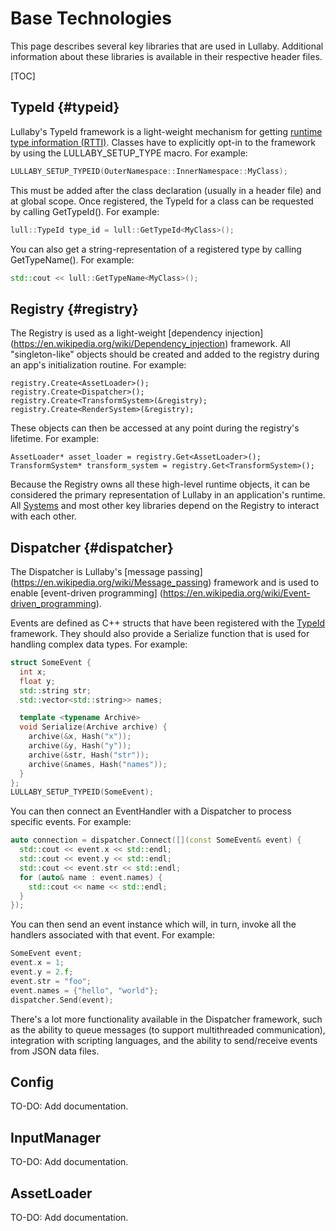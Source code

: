 # Base Technologies

This page describes several key libraries that are used in Lullaby.  Additional
information about these libraries is available in their respective header files.

[TOC]

## TypeId {#typeid}

Lullaby's TypeId framework is a light-weight mechanism for getting [runtime type
information (RTTI)](https://en.wikipedia.org/wiki/Run-time_type_information).
Classes have to explicitly opt-in to the framework by using the
LULLABY_SETUP_TYPE macro.  For example:

```c++
LULLABY_SETUP_TYPEID(OuterNamespace::InnerNamespace::MyClass);
```

This must be added after the class declaration (usually in a header file) and
at global scope.  Once registered, the TypeId for a class can be requested by
calling GetTypeId<T>().  For example:

```c++
lull::TypeId type_id = lull::GetTypeId<MyClass>();
```

You can also get a string-representation of a registered type by calling
GetTypeName<T>().  For example:

```c++
std::cout << lull::GetTypeName<MyClass>();
```

## Registry {#registry}

The Registry is used as a light-weight [dependency injection]
(https://en.wikipedia.org/wiki/Dependency_injection) framework.  All
"singleton-like" objects should be created and added to the registry during an
app's initialization routine.  For example:

```
registry.Create<AssetLoader>();
registry.Create<Dispatcher>();
registry.Create<TransformSystem>(&registry);
registry.Create<RenderSystem>(&registry);
```

These objects can then be accessed at any point during the registry's lifetime.
For example:

```
AssetLoader* asset_loader = registry.Get<AssetLoader>();
TransformSystem* transform_system = registry.Get<TransformSystem>();
```

Because the Registry owns all these high-level runtime objects, it can be
considered the primary representation of Lullaby in an application's runtime.
All [Systems](ecs#system) and most other key libraries depend on the Registry
to interact with each other.


## Dispatcher {#dispatcher}

The Dispatcher is Lullaby's [message passing]
(https://en.wikipedia.org/wiki/Message_passing) framework and is used to enable
[event-driven programming]
(https://en.wikipedia.org/wiki/Event-driven_programming).

Events are defined as C++ structs that have been registered with the
[TypeId](#typeid) framework.  They should also provide a Serialize function that
is used for handling complex data types.  For example:

```c++
struct SomeEvent {
  int x;
  float y;
  std::string str;
  std::vector<std::string>> names;

  template <typename Archive>
  void Serialize(Archive archive) {
    archive(&x, Hash("x"));
    archive(&y, Hash("y"));
    archive(&str, Hash("str"));
    archive(&names, Hash("names"));
  }
};
LULLABY_SETUP_TYPEID(SomeEvent);
```

You can then connect an EventHandler with a Dispatcher to process specific
events. For example:

```c++
auto connection = dispatcher.Connect([](const SomeEvent& event) {
  std::cout << event.x << std::endl;
  std::cout << event.y << std::endl;
  std::cout << event.str << std::endl;
  for (auto& name : event.names) {
    std::cout << name << std::endl;
  }
});
```

You can then send an event instance which will, in turn, invoke all the handlers
associated with that event.  For example:

```c++
SomeEvent event;
event.x = 1;
event.y = 2.f;
event.str = "foo";
event.names = {"hello", "world"};
dispatcher.Send(event);
```

There's a lot more functionality available in the Dispatcher framework, such
as the ability to queue messages (to support multithreaded communication),
integration with scripting languages, and the ability to send/receive events
from JSON data files.


## Config

TO-DO: Add documentation.


## InputManager

TO-DO: Add documentation.


## AssetLoader

TO-DO: Add documentation.
